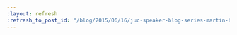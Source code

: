 ```yaml
---
:layout: refresh
:refresh_to_post_id: "/blog/2015/06/16/juc-speaker-blog-series-martin-hobson-juc-u-s-east"
---
```

